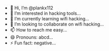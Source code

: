 - 👋 Hi, I’m @plankx112
- 👀 I’m interested in hacking tools...
- 🌱 I’m currently learning wifi hacking...
- 💞️ I’m looking to collaborate on wifi hacking...
- 📫 How to reach me easy...
- 😄 Pronouns: abcd...
- ⚡ Fun fact: negative...

<!---
plankx112/plankx112 is a ✨ special ✨ repository because its `README.md` (this file) appears on your GitHub profile.
You can click the Preview link to take a look at your changes.
--->
